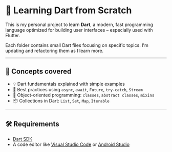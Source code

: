 # 🚀 Learning Dart from Scratch

This is my personal project to learn **Dart**, a modern, fast programming language optimized for building user interfaces – especially used with Flutter.

Each folder contains small Dart files focusing on specific topics. I'm updating and refactoring them as I learn more.

---

## 🧠 Concepts covered

- 💡 Dart fundamentals explained with simple examples  
- 🔄 Best practices using `async`, `await`, `Future`, `try-catch`, `Stream`  
- 🧱 Object-oriented programming: `classes`, `abstract classes`, `mixins`  
- 📦 Collections in Dart: `List`, `Set`, `Map`, `Iterable`  

---

## 🛠️ Requirements

- [Dart SDK](https://dart.dev/get-dart)
- A code editor like [Visual Studio Code](https://code.visualstudio.com/) or [Android Studio](https://developer.android.com/studio)
